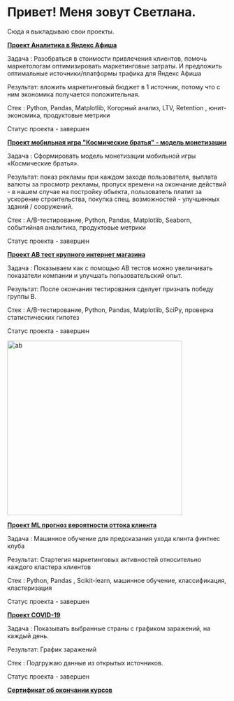 # Привет! Меня зовут Светлана.

Сюда я выкладываю свои проекты.

<b><p><a href="https://github.com/sw-shar/--py--/blob/main/%D0%90%D0%BD%D0%B0%D0%BB%D0%B8%D1%82%D0%B8%D0%BA%D0%B0%20%D0%B2%20%D0%AF%D0%BD%D0%B4%D0%B5%D0%BA%D1%81%20%D0%90%D1%84%D0%B8%D1%88%D0%B0.ipynb">Проект Аналитика в Яндекс Афиша</a></p></b>
Задача : Разобраться в стоимости привлечения клиентов, помочь маркетологам оптимизировать маркетинговые затраты. И предложить оптимальные источники/платформы трафика для Яндекс Афиша

Результат: вложить маркетинговый бюджет в 1 источник, потому что с ним экономика получается положительная.

Стек : Python, Pandas, Matplotlib, Когорный анализ, LTV, Retention , юнит-экономика, продуктовые метрики

Статус проекта - завершен





<b><p><a href="https://github.com/sw-shar/--py--/blob/main/%D0%9C%D0%BE%D0%B1%D0%B8%D0%BB%D1%8C%D0%BD%D0%B0%D1%8F%20%D0%B8%D0%B3%D1%80%D0%B0%20-%20%D1%84%D0%BE%D1%80%D0%BC%D0%B8%D1%80%D0%BE%D0%B2%D0%B0%D0%BD%D0%B8%D0%B5%20%D0%BC%D0%BE%D0%B4%D0%B5%D0%BB%D0%B8%20%D0%BC%D0%BE%D0%BD%D0%B5%D1%82%D0%B8%D0%B7%D0%B0%D1%86%D0%B8%D0%B8.ipynb">Проект мобильная игра "Космические братья"  - модель монетизации</a></p></b>

Задача : Сформировать модель монетизации мобильной игры «Космические братья».

Результат: показ рекламы при каждом заходе пользователя, выплата валюты за просмотр рекламы, пропуск времени на окончание действий - в нашем случае на постройку обьекта, пользователь платит за ускорение строительства, покупка спец. возможностей - улучшенных зданий / сооружений.

Стек : A/B-тестирование, Python, Pandas, Matplotlib, Seaborn, событийная аналитика, продуктовые метрики

Статус проекта - завершен



<b><p><a href="https://github.com/sw-shar/--py--/blob/main/AB%20%D1%82%D0%B5%D1%81%D1%82%20%D0%BA%D1%80%D1%83%D0%BF%D0%BD%D0%BE%D0%B3%D0%BE%20%D0%B8%D0%BD%D1%82%D0%B5%D1%80%D0%BD%D0%B5%D1%82%20%D0%BC%D0%B0%D0%B3%D0%B0%D0%B7%D0%B8%D0%BD%D0%B0.ipynb">Проект AB тест крупного интернет магазина</a></p></b>

Задача : Показываем как с помощью АВ тестов можно увеличивать показатели компании и улучшать пользовательский опыт.

Результат: После окончания тестирования сделует признать победу группы В.

Стек : A/B-тестирование, Python, Pandas, Matplotlib, SciPy, проверка статистических гипотез

Статус проекта - завершен


<img src="https://cdn1.radikalno.ru/uploads/2020/10/7/3a988d6809748895da8c8ad6f51e8379-full.jpg" width="400"  alt="ab">



<b><p><a href="https://github.com/sw-shar/--py--/blob/main/ML%20%D0%BF%D1%80%D0%BE%D0%B3%D0%BD%D0%BE%D0%B7%20%D0%B2%D0%B5%D1%80%D0%BE%D1%8F%D1%82%D0%BD%D0%BE%D1%81%D1%82%D0%B8%20%D0%BE%D1%82%D1%82%D0%BE%D0%BA%D0%B0%20%D0%BA%D0%BB%D0%B8%D0%B5%D0%BD%D1%82%D0%B0.ipynb">Проект ML прогноз вероятности оттока клиента</a></p></b>

Задача : Машинное обучение для предсказания ухода клинта финтнес клуба

Результат: Стартегия маркетинговых активностей относительно каждого кластера клиентов

Стек : Python, Pandas , Scikit-learn, машинное обучение, классификация, кластеризация

Статус проекта - завершен




<b><p><a href="https://github.com/sw-shar/--py--/blob/main/COVID-19.ipynb">Проект COVID-19</a></p></b>

Задача : Показывать выбранные страны с графиком заражений, на каждый день.

Результат: График заражений

Стек : Подгружаю данные из открытых источников.

Статус проекта - завершен

<a href="https://github.com/sw-shar/--py--/blob/main/COVID-19.ipynb">

<b><p><a href="https://yadi.sk/i/Ih7bkiuVezj-Dw">Сертификат об окончании курсов</a></p></b>
